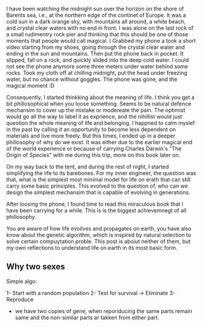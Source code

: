 
I have been watching the midnight sun over the horizon on the shore of Barents sea, i.e., at the northern edge of the continet of Europe. It was a cold sun in a dark orange sky, with mountains all around, a white beach, and crystal clear waters with no end in front. I was alone on the last rock of a small rudimentry rock pier and  thinking that this should be one of those moments that people would call magical. I Grabbed my phone a took a short video starting from my shoes, going through the crystal clear water and ending in the sun and mountains. Then put the phone back in pocket. It slipped, fall on a rock, and quickly slided into the deep cold water. I could not see the phone anymore some three meters under water behind some rocks. Took my cloth off at chilling midnight, put the head under freezing water, but no chance without goggles. The phone was gone, and the magical moment :D 

Consequently, I started thinkking about the meaning of life. I think you get a bit phillosophical when you loose something. Seems to be natural defence mechansim to cover up the mistake or modereate the pain. The optimist would go all the way to label it as exprience, and the nihillist would just question the whole meaning of life and belonging. I happned to calm myslef  in the past by calling it an opportunity to become less dependent on materials and live more freely. But this times, I ended up in a deeper phillosophy of why do we exist. It was either due to the earlier magical end of the world experience or because of carrying Charles Darwin's "The Origin of Species" with me during this trip, more on this book later on. 

On my way back to the tent, and during the rest of night, I started simplifying the life to its barebones. For my inner engineer, the question was that, what is the simplest most minimal model for life on erath that can still carry some basic principles. This evolved to the question of, who can we design the simplest mechansim that is capable of evolving in generations.

After loosing the phone, I found time to read this miraculous book that I have been carrying for a while. This is is the biggest achievemnegt of all phillosophy. 


You are aware of how life evoilves and propagates on earth, you have also know about the genetic algorithm, which is inspired by natural selection to solve certain compuytation proble. This post is aboiut neither of them, but my own reflections to understand life on earth in its most basic form.




## Why two sexes


Simple algo:

1- Start with a random population
2- Test for survival -> Eliminate
3- Reproduce


- we have two copies of gene, when reporiducing the same parts remain same and the non-similar parts ar takken from either part. 
